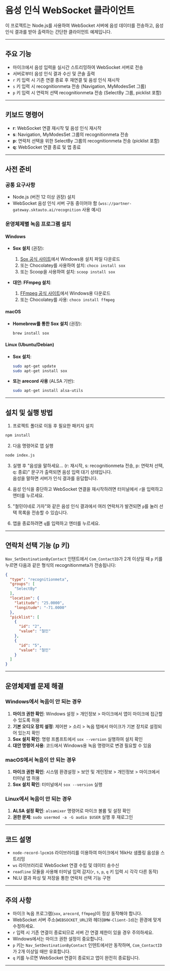 # 음성 인식 WebSocket 클라이언트

이 프로젝트는 Node.js를 사용하여 WebSocket 서버에 음성 데이터를 전송하고, 음성 인식 결과를 받아 출력하는 간단한 클라이언트 예제입니다.  

---

## 주요 기능

- 마이크에서 음성 입력을 실시간 스트리밍하여 WebSocket 서버로 전송
- 서버로부터 음성 인식 결과 수신 및 콘솔 출력
- `r` 키 입력 시 기존 연결 종료 후 재연결 및 음성 인식 재시작
- `s` 키 입력 시 recognitionmeta 전송 (Navigation, MyModesSet 그룹)
- `p` 키 입력 시 연락처 선택 recognitionmeta 전송 (SelectBy 그룹, picklist 포함)

---

## 키보드 명령어

- **r**: WebSocket 연결 재시작 및 음성 인식 재시작
- **s**: Navigation, MyModesSet 그룹의 recognitionmeta 전송
- **p**: 연락처 선택을 위한 SelectBy 그룹의 recognitionmeta 전송 (picklist 포함)
- **q**: WebSocket 연결 종료 및 앱 종료

---

## 사전 준비

### 공통 요구사항
- Node.js (버전 12 이상 권장) 설치
- WebSocket 음성 인식 서버 구동 중이어야 함 (`wss://partner-gateway.sktauto.ai/recognition` 사용 예시)

### 운영체제별 녹음 프로그램 설치

#### Windows
- **Sox 설치** (권장):
  1. [Sox 공식 사이트](https://sox.sourceforge.net/)에서 Windows용 설치 파일 다운로드
  2. 또는 Chocolatey를 사용하여 설치: `choco install sox`
  3. 또는 Scoop을 사용하여 설치: `scoop install sox`

- **대안: FFmpeg 설치**:
  1. [FFmpeg 공식 사이트](https://ffmpeg.org/download.html)에서 Windows용 다운로드
  2. 또는 Chocolatey를 사용: `choco install ffmpeg`

#### macOS
- **Homebrew를 통한 Sox 설치** (권장):
  ```bash
  brew install sox
  ```

#### Linux (Ubuntu/Debian)
- **Sox 설치**:
  ```bash
  sudo apt-get update
  sudo apt-get install sox
  ```

- **또는 arecord 사용** (ALSA 기반):
  ```bash
  sudo apt-get install alsa-utils
  ```

---

## 설치 및 실행 방법

1. 프로젝트 폴더로 이동 후 필요한 패키지 설치
```bash
npm install
```

2. 다음 명령어로 앱 실행
```bash
node index.js
```

3. 실행 후 "음성을 말하세요... (r: 재시작, s: recognitionmeta 전송, p: 연락처 선택, q: 종료)" 문구가 출력되면 음성 입력 대기 상태입니다.  
   음성을 말하면 서버가 인식 결과를 응답합니다.

4. 음성 인식을 중단하고 WebSocket 연결을 재시작하려면 터미널에서 `r`을 입력하고 엔터를 누르세요.

5. "철민이네로 가자"와 같은 음성 인식 결과에서 여러 연락처가 발견되면 `p`를 눌러 선택 목록을 전송할 수 있습니다.

6. 앱을 종료하려면 `q`를 입력하고 엔터를 누르세요.

---

## 연락처 선택 기능 (p 키)

`Nav_SetDestinationByContact` 인텐트에서 `Com_ContactID`가 2개 이상일 때 `p` 키를 누르면 다음과 같은 형식의 recognitionmeta가 전송됩니다:

```json
{
  "type": "recognitionmeta",
  "groups": [
    "SelectBy"
  ],
  "location": {
    "latitude": "25.0000",
    "longitude": "-71.0000"
  },
  "picklist": [
    {
      "id": "2",
      "value": "철민"
    },
    {
      "id": "5", 
      "value": "철민"
    }
  ]
}
```

---

## 운영체제별 문제 해결

### Windows에서 녹음이 안 되는 경우
1. **마이크 권한 확인**: Windows 설정 > 개인정보 > 마이크에서 앱이 마이크에 접근할 수 있도록 허용
2. **기본 오디오 장치 설정**: 제어판 > 소리 > 녹음 탭에서 마이크가 기본 장치로 설정되어 있는지 확인
3. **Sox 설치 확인**: 명령 프롬프트에서 `sox --version` 실행하여 설치 확인
4. **대안 명령어 사용**: 코드에서 Windows용 녹음 명령어로 변경 필요할 수 있음

### macOS에서 녹음이 안 되는 경우
1. **마이크 권한 확인**: 시스템 환경설정 > 보안 및 개인정보 > 개인정보 > 마이크에서 터미널 앱 허용
2. **Sox 설치 확인**: 터미널에서 `sox --version` 실행

### Linux에서 녹음이 안 되는 경우
1. **ALSA 설정 확인**: `alsamixer` 명령어로 마이크 볼륨 및 설정 확인
2. **권한 문제**: `sudo usermod -a -G audio $USER` 실행 후 재로그인

---

## 코드 설명

- `node-record-lpcm16` 라이브러리를 이용하여 마이크에서 16kHz 샘플링 음성을 스트리밍  
- `ws` 라이브러리로 WebSocket 연결 수립 및 데이터 송수신  
- `readline` 모듈을 사용해 터미널 입력 감지(`r`, `s`, `p`, `q` 키 입력 시 각각 다른 동작)
- NLU 결과 파싱 및 저장을 통한 연락처 선택 기능 구현

---

## 주의 사항

- 마이크 녹음 프로그램(`sox`, `arecord`, `ffmpeg`)이 정상 동작해야 합니다.  
- WebSocket 서버 주소(`WEBSOCKET_URL`)와 헤더(`BMW-Client-Id`)는 환경에 맞게 수정하세요.  
- `r` 입력 시 기존 연결이 종료되므로 서버 간 연결 제한이 있을 경우 주의하세요.
- Windows에서는 마이크 권한 설정이 중요합니다.
- `p` 키는 `Nav_SetDestinationByContact` 인텐트에서만 동작하며, `Com_ContactID`가 2개 이상일 때만 유효합니다.
- `q` 키를 누르면 WebSocket 연결이 종료되고 앱이 완전히 종료됩니다.

---



